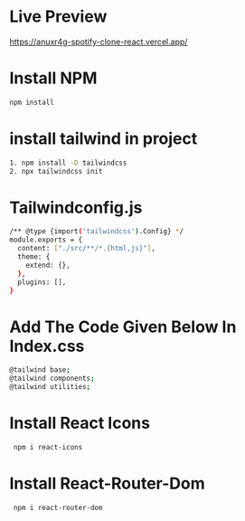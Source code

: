 # Live Preview
https://anuxr4g-spotify-clone-react.vercel.app/

# Install NPM
```bash
npm install
```

# install tailwind in project
```bash
1. npm install -D tailwindcss 
2. npx tailwindcss init
```

# Tailwindconfig.js
``` bash
/** @type {import('tailwindcss').Config} */ 
module.exports = { 
  content: ["./src/**/*.{html,js}"], 
  theme: { 
    extend: {}, 
  }, 
  plugins: [], 
}  
```

# Add The Code Given Below In Index.css
```bash
@tailwind base; 
@tailwind components; 
@tailwind utilities;  
```

# Install React Icons
```bash
 npm i react-icons
```
# Install React-Router-Dom
```bash
 npm i react-router-dom
```

